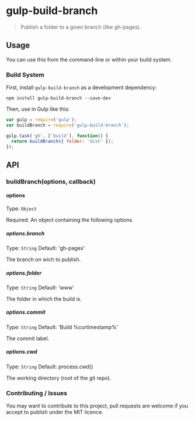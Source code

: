 # gulp-build-branch
> Publish a folder to a given branch (like gh-pages).

## Usage

You can use this from the command-line or within your build system.

### Build System

First, install `gulp-build-branch` as a development dependency:

```shell
npm install gulp-build-branch --save-dev
```

Then, use in Gulp like this:

```javascript
var gulp = require('gulp');
var buildBranch = require('gulp-build-branch');

gulp.task('gh', ['build'], function() {
  return buildBranch({ folder: 'dist' });
});
```

## API

### buildBranch(options, callback)

#### options
Type: `Object`

Required. An object containing the following options.

##### options.branch
Type: `String`
Default: 'gh-pages'

The branch on wich to publish.

##### options.folder
Type: `String`
Default: 'www'

The folder in which the build is.

##### options.commit
Type: `String`
Default: 'Build %curtimestamp%'

The commit label.

##### options.cwd
Type: `String`
Default: process.cwd()

The working directory (root of the git repo).

### Contributing / Issues

You may want to contribute to this project, pull requests are welcome if you
 accept to publish under the MIT licence.
